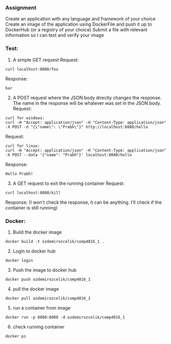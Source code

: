 ### Assignment
Create an application with any language and framework of your choice
Create an image of the application using DockerFile and push it up to DockerHub (or a registry of your choice)
Submit a file with relevant information so I can test and verify your image

### Test:

1. A simple GET request
Request:
```
curl localhost:8080/foo
```

Response:
```
bar
```

2. A POST request where the JSON body directly changes the response. The name in the response will be whatever was set in the JSON body.
Request:
```
curl for windows:
curl -H "Accept: application/json" -H "Content-Type: application/json" -X POST -d "{\"name\": \"Prabh\"}" http://localhost:8080/hello
```

Request:
```
curl for linux:
curl -H "Accept: application/json" -H "Content-Type: application/json" -X POST --data '{"name": "Prabh"}' localhost:8080/hello
```

Response:
```
Hello Prabh!
```

3. A GET request to exit the running container
Request:
```
curl localhost:8080/kill
```

Response:
(I won't check the response, it can be anything. I'll check if the container is still running)

### Docker:

1. Build the docker image
```
docker build -t ozdemirozcelik/comp4016_1 .
```

2. Login to docker hub
```
docker login
```

3. Push the image to docker hub
```
docker push ozdemirozcelik/comp4016_1
```

4. pull the docker image
```
docker pull ozdemirozcelik/comp4016_1
```

5. run a container from image
```
docker run -p 8080:8080 -d ozdemirozcelik/comp4016_1
```

6. check running container
```
docker ps
```
